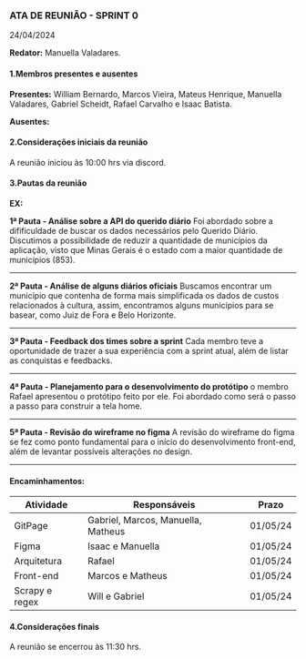 ### ATA DE REUNIÃO - SPRINT 0
24/04/2024

**Redator:** Manuella Valadares.

#### 1.Membros presentes e ausentes

**Presentes:** William Bernardo, Marcos Vieira, Mateus Henrique, Manuella Valadares, Gabriel Scheidt, Rafael Carvalho e Isaac Batista.


**Ausentes:** 

#### 2.Considerações iniciais da reunião

A reunião iniciou às 10:00 hrs via discord.

#### 3.Pautas da reunião

**EX:**

**1ª Pauta - Análise sobre a API do querido diário**
Foi abordado sobre a difificuldade de buscar os dados necessários pelo Querido Diário. Discutimos a possibilidade de reduzir a quantidade de municípios da aplicação, visto que Minas Gerais é o estado com a maior quantidade de municípios (853).
***

**2ª Pauta - Análise de alguns diários oficiais**
Buscamos encontrar um município que contenha de forma mais simplificada os dados de custos relacionados à cultura, assim, encontramos alguns municípios para se basear, como Juiz de Fora e Belo Horizonte.
***

**3ª Pauta - Feedback dos times sobre a sprint**
Cada membro teve a oportunidade de trazer a sua experiência com a sprint atual, além de listar as conquistas e feedbacks.
***

**4ª Pauta - Planejamento para o desenvolvimento do protótipo**
o membro Rafael apresentou o protótipo feito por ele. Foi abordado como será o passo a passo para construir a tela home.
***

**5ª Pauta - Revisão do wireframe no figma**
A revisão do wireframe do figma se fez como ponto fundamental para o início do desenvolvimento front-end, além de levantar possíveis alterações no design.
***

#### Encaminhamentos:

| Atividade                            | Responsáveis                                       | Prazo   |
|--------------------------------------|----------------------------------------------------|---------|
|GitPage| Gabriel, Marcos, Manuella, Matheus|01/05/24 |
|Figma| Isaac e Manuella|01/05/24 |
|Arquitetura| Rafael|01/05/24 |
|Front-end| Marcos e Matheus|01/05/24 |
|Scrapy e regex|Will e Gabriel|01/05/24|


#### 4.Considerações finais

A reunião se encerrou às 11:30 hrs.